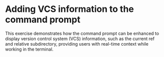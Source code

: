 # Adding VCS information to the command prompt

This exercise demonstrates how the command prompt can be enhanced to display version control system (VCS) information, such as the current ref and relative subdirectory, providing users with real-time context while working in the terminal.
